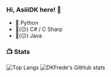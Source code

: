 ### Hi, AsiiiDK here! 👋


- 🔭 Python
- 🔭(😐) C# / C Sharp
- 🔭(😐) Java

### 📺 Stats

![Top Langs](https://github-readme-stats.vercel.app/api/top-langs/?username=AsiiiDK&theme=dark&show_icons=true)
![DKFrede's GitHub stats](https://github-readme-stats.vercel.app/api?username=AsiiiDK&theme=dark&show_icons=true)
